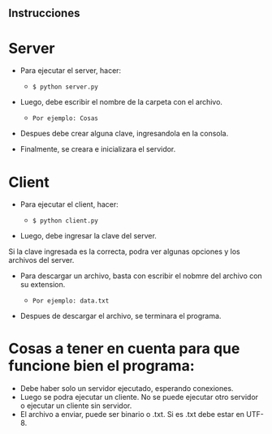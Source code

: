 ## Instrucciones

# Server
- Para ejecutar el server, hacer:

	- `$ python server.py`

- Luego, debe escribir el nombre de la carpeta con el archivo.

	- `Por ejemplo: Cosas`

- Despues debe crear alguna clave, ingresandola en la consola.

- Finalmente, se creara e inicializara el servidor.

# Client
- Para ejecutar el client, hacer:

	- `$ python client.py`

- Luego, debe ingresar la clave del server.

Si la clave ingresada es la correcta, podra ver algunas opciones y los archivos del server.

- Para descargar un archivo, basta con escribir el nobmre del archivo con su extension.

	- `Por ejemplo: data.txt`

- Despues de descargar el archivo, se terminara el programa.

# Cosas a tener en cuenta para que funcione bien el programa:
- Debe haber solo un servidor ejecutado, esperando conexiones.
- Luego se podra ejecutar un cliente. No se puede ejecutar otro servidor o ejecutar un cliente sin servidor.
- El archivo a enviar, puede ser binario o .txt. Si es .txt debe estar en UTF-8.
